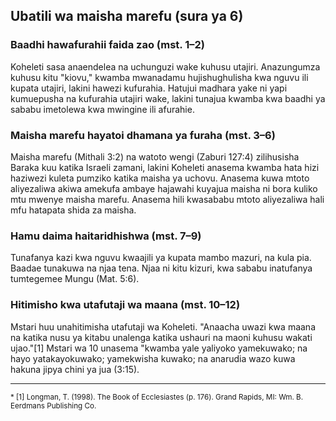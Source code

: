## Ubatili wa maisha marefu (sura ya 6)

### Baadhi hawafurahii faida zao (mst. 1–2)

Koheleti sasa anaendelea na uchunguzi wake kuhusu utajiri. Anazungumza kuhusu kitu "kiovu," kwamba mwanadamu hujishughulisha kwa nguvu ili kupata utajiri, lakini hawezi kufurahia. Hatujui madhara yake ni yapi kumuepusha na kufurahia utajiri wake, lakini tunajua kwamba kwa baadhi ya sababu imetolewa kwa mwingine ili afurahie.

### Maisha marefu hayatoi dhamana ya furaha (mst. 3–6)

Maisha marefu (Mithali 3:2) na watoto wengi (Zaburi 127:4) zilihusisha Baraka kuu katika Israeli zamani, lakini Koheleti anasema kwamba hata hizi haziwezi kuleta pumziko katika maisha ya uchovu. Anasema kuwa mtoto aliyezaliwa akiwa amekufa ambaye hajawahi kuyajua maisha ni bora kuliko mtu mwenye maisha marefu. Anasema hili kwasababu mtoto aliyezaliwa hali mfu hatapata shida za maisha.

### Hamu daima haitaridhishwa (mst. 7&ndash;9)

Tunafanya kazi kwa nguvu kwaajili ya kupata mambo mazuri, na kula pia. Baadae tunakuwa na njaa tena. Njaa ni kitu kizuri, kwa sababu inatufanya tumtegemee Mungu (Mat. 5:6).  

### Hitimisho kwa utafutaji wa maana (mst. 10–12)

Mstari huu unahitimisha utafutaji wa Koheleti. "Anaacha uwazi kwa maana na katika nusu ya kitabu unalenga katika ushauri na maoni kuhusu wakati ujao."[1] Mstari wa 10 unasema "kwamba yale yaliyoko yamekuwako; na hayo yatakayokuwako; yamekwisha kuwako; na anarudia wazo kuwa hakuna jipya chini ya jua (3:15).

-------------------------------------------------------------------------

<small>
* [1] Longman, T. (1998). The Book of Ecclesiastes (p. 176). Grand Rapids, MI: Wm. B. Eerdmans Publishing Co.
</small>

